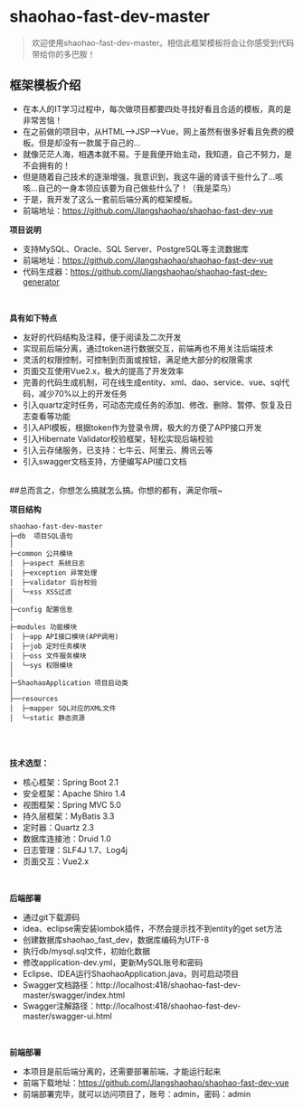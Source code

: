 # shaohao-fast-dev-master

> 欢迎使用shaohao-fast-dev-master。相信此框架模板将会让你感受到代码带给你的多巴胺！

## 框架模板介绍
- 在本人的IT学习过程中，每次做项目都要四处寻找好看且合适的模板，真的是非常苦恼！
- 在之前做的项目中，从HTML-->JSP-->Vue，网上虽然有很多好看且免费的模板。但是却没有一款属于自己的...
- 就像茫茫人海，相遇本就不易。于是我便开始主动，我知道，自己不努力，是不会拥有的！
- 但是随着自己技术的逐渐增强，我意识到，我这牛逼的肾该干些什么了...咳咳...自己的一身本领应该要为自己做些什么了！（我是菜鸟）
- 于是，我开发了这么一套前后端分离的框架模板。
- 前端地址：https://github.com/JIangshaohao/shaohao-fast-dev-vue

**项目说明** 
- 支持MySQL、Oracle、SQL Server、PostgreSQL等主流数据库
- 前端地址：https://github.com/JIangshaohao/shaohao-fast-dev-vue
- 代码生成器：https://github.com/JIangshaohao/shaohao-fast-dev-generator

<br>
 

**具有如下特点** 
- 友好的代码结构及注释，便于阅读及二次开发
- 实现前后端分离，通过token进行数据交互，前端再也不用关注后端技术
- 灵活的权限控制，可控制到页面或按钮，满足绝大部分的权限需求
- 页面交互使用Vue2.x，极大的提高了开发效率
- 完善的代码生成机制，可在线生成entity、xml、dao、service、vue、sql代码，减少70%以上的开发任务
- 引入quartz定时任务，可动态完成任务的添加、修改、删除、暂停、恢复及日志查看等功能
- 引入API模板，根据token作为登录令牌，极大的方便了APP接口开发
- 引入Hibernate Validator校验框架，轻松实现后端校验
- 引入云存储服务，已支持：七牛云、阿里云、腾讯云等
- 引入swagger文档支持，方便编写API接口文档
<br> 
##总而言之，你想怎么搞就怎么搞。你想的都有，满足你哦~

**项目结构** 
```
shaohao-fast-dev-master
├─db  项目SQL语句
│
├─common 公共模块
│  ├─aspect 系统日志
│  ├─exception 异常处理
│  ├─validator 后台校验
│  └─xss XSS过滤
│ 
├─config 配置信息
│ 
├─modules 功能模块
│  ├─app API接口模块(APP调用)
│  ├─job 定时任务模块
│  ├─oss 文件服务模块
│  └─sys 权限模块
│ 
├─ShaohaoApplication 项目启动类
│  
├──resources 
│  ├─mapper SQL对应的XML文件
│  └─static 静态资源

```
<br> 
<br> 


**技术选型：** 
- 核心框架：Spring Boot 2.1
- 安全框架：Apache Shiro 1.4
- 视图框架：Spring MVC 5.0
- 持久层框架：MyBatis 3.3
- 定时器：Quartz 2.3
- 数据库连接池：Druid 1.0
- 日志管理：SLF4J 1.7、Log4j
- 页面交互：Vue2.x 
<br> 


 **后端部署**
- 通过git下载源码
- idea、eclipse需安装lombok插件，不然会提示找不到entity的get set方法
- 创建数据库shaohao_fast_dev，数据库编码为UTF-8
- 执行db/mysql.sql文件，初始化数据
- 修改application-dev.yml，更新MySQL账号和密码
- Eclipse、IDEA运行ShaohaoApplication.java，则可启动项目
- Swagger文档路径：http://localhost:418/shaohao-fast-dev-master/swagger/index.html
- Swagger注解路径：http://localhost:418/shaohao-fast-dev-master/swagger-ui.html

<br> 

 **前端部署**
 - 本项目是前后端分离的，还需要部署前端，才能运行起来
 - 前端下载地址：https://github.com/JIangshaohao/shaohao-fast-dev-vue
 - 前端部署完毕，就可以访问项目了，账号：admin，密码：admin
 
 <br>
